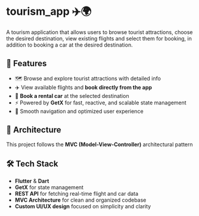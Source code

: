 # tourism_app ✈️🌍
A tourism application that allows users to browse tourist attractions, choose the desired destination, view existing flights and select them for booking, in addition to booking a car at the desired destination.


## 🌟 Features

- 🗺️ Browse and explore tourist attractions with detailed info  
- ✈️ View available flights and **book directly from the app**  
- 🚗 **Book a rental car** at the selected destination  
- ⚡ Powered by **GetX** for fast, reactive, and scalable state management  
- 🎯 Smooth navigation and optimized user experience

## 🧠 Architecture

This project follows the **MVC (Model-View-Controller)** architectural pattern

## 🛠️ Tech Stack

- **Flutter** & **Dart**
- **GetX** for state management 
- **REST API** for fetching real-time flight and car data
- **MVC Architecture** for clean and organized codebase
- **Custom UI/UX design** focused on simplicity and clarity


